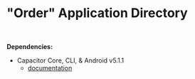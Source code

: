 # "Order" Application Directory

<br>

**Dependencies:**

* Capacitor Core, CLI, & Android v5.1.1
   * [documentation](https://capacitorjs.com/docs)
